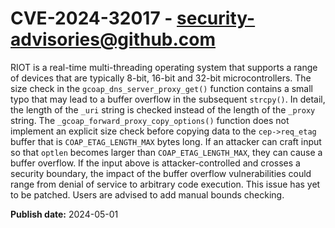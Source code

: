 # CVE-2024-32017 - security-advisories@github.com

RIOT is a real-time multi-threading operating system that supports a range of devices that are typically 8-bit, 16-bit and 32-bit microcontrollers. The size check in the `gcoap_dns_server_proxy_get()` function contains a small typo that may lead to a buffer overflow in the subsequent `strcpy()`. In detail, the length of the `_uri` string is checked instead of the length of the `_proxy` string. The `_gcoap_forward_proxy_copy_options()` function does not implement an explicit size check before copying data to the `cep->req_etag` buffer that is `COAP_ETAG_LENGTH_MAX` bytes long. If an attacker can craft input so that `optlen` becomes larger than `COAP_ETAG_LENGTH_MAX`, they can cause a buffer overflow. If the input above is attacker-controlled and crosses a security boundary, the impact of the buffer overflow vulnerabilities could range from denial of service to arbitrary code execution. This issue has yet to be patched. Users are advised to add manual bounds checking.

**Publish date:** 2024-05-01
